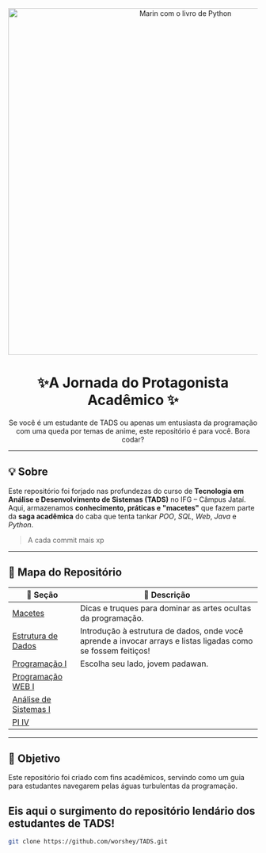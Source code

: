 <div align="center">
  <img src="kitagawa.png" width="700" alt="Marin com o livro de Python"/>
  <h1>✨A Jornada do Protagonista Acadêmico ✨</h1>
  <p>Se você é um estudante de TADS ou apenas um entusiasta da programação com uma queda por temas de anime, este repositório é para você. Bora codar? </p>
</div>

---

## 💡 Sobre

Este repositório foi forjado nas profundezas do curso de **Tecnologia em Análise e Desenvolvimento de Sistemas (TADS)** no IFG – Câmpus Jataí. Aqui, armazenamos **conhecimento, práticas e "macetes"** que fazem parte da **saga acadêmica** do caba que tenta tankar *POO*, *SQL*, *Web*, *Java* e *Python*.
>A cada commit mais xp

---

## 🧭 Mapa do Repositório

| 🌟 Seção | 💬 Descrição |
|--------|-------------|
| [Macetes](https://github.com/worshey/TADS/tree/main/Macetes) | Dicas e truques para dominar as artes ocultas da programação.
| [Estrutura de Dados](https://github.com/worshey/TADS/tree/main/Estrutura%20de%20Dados) | Introdução à estrutura de dados, onde você aprende a invocar arrays e listas ligadas como se fossem feitiços!
| [Programação I](https://github.com/worshey/TADS/tree/main/Programa%C3%A7%C3%A3o%20I/primeiroProjeto/primeiroCodigo) | Escolha seu lado, jovem padawan.
| [Programação WEB I](https://github.com/worshey/TADS/tree/main/Programa%C3%A7%C3%A3o%20I/primeiroProjeto/primeiroCodigo) |
|[Análise de Sistemas I](https://github.com/worshey/TADS/tree/main/An%C3%A1lise%20de%20Sistemas%20I) |
|[PI IV](https://github.com/worshey/TADS/tree/main/PI%20IV) |

---



## 🎯 Objetivo

Este repositório foi criado com fins acadêmicos, servindo como um guia para estudantes navegarem pelas águas turbulentas da programação.

Eis aqui o surgimento do repositório lendário dos estudantes de TADS!
---


```bash
git clone https://github.com/worshey/TADS.git
